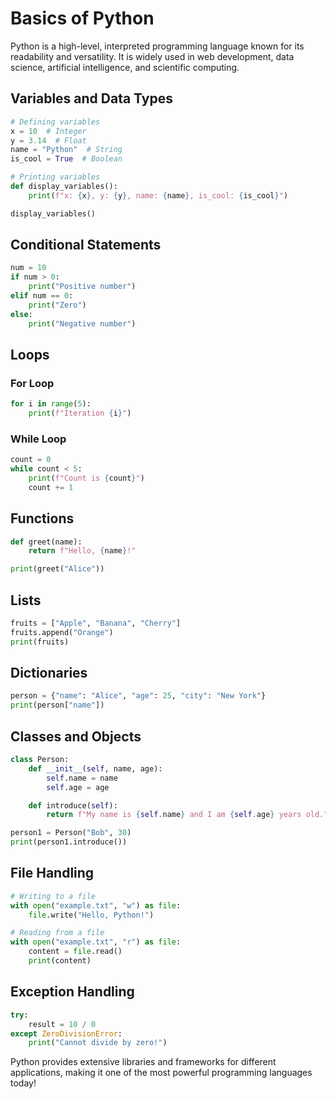 # Basics of Python

Python is a high-level, interpreted programming language known for its readability and versatility. It is widely used in web development, data science, artificial intelligence, and scientific computing.

## Variables and Data Types

```python
# Defining variables
x = 10  # Integer
y = 3.14  # Float
name = "Python"  # String
is_cool = True  # Boolean

# Printing variables
def display_variables():
    print(f"x: {x}, y: {y}, name: {name}, is_cool: {is_cool}")

display_variables()
```

## Conditional Statements

```python
num = 10
if num > 0:
    print("Positive number")
elif num == 0:
    print("Zero")
else:
    print("Negative number")
```

## Loops

### For Loop
```python
for i in range(5):
    print(f"Iteration {i}")
```

### While Loop
```python
count = 0
while count < 5:
    print(f"Count is {count}")
    count += 1
```

## Functions

```python
def greet(name):
    return f"Hello, {name}!"

print(greet("Alice"))
```

## Lists

```python
fruits = ["Apple", "Banana", "Cherry"]
fruits.append("Orange")
print(fruits)
```

## Dictionaries

```python
person = {"name": "Alice", "age": 25, "city": "New York"}
print(person["name"])
```

## Classes and Objects

```python
class Person:
    def __init__(self, name, age):
        self.name = name
        self.age = age

    def introduce(self):
        return f"My name is {self.name} and I am {self.age} years old."

person1 = Person("Bob", 30)
print(person1.introduce())
```

## File Handling

```python
# Writing to a file
with open("example.txt", "w") as file:
    file.write("Hello, Python!")

# Reading from a file
with open("example.txt", "r") as file:
    content = file.read()
    print(content)
```

## Exception Handling

```python
try:
    result = 10 / 0
except ZeroDivisionError:
    print("Cannot divide by zero!")
```

Python provides extensive libraries and frameworks for different applications, making it one of the most powerful programming languages today!


